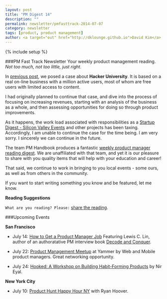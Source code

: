 ```yaml
---
layout: post
title: "PM Digest 14"
description: ""
permalink: newsletter/pmfasttrack-2014-07-07
category: newsletter
tags: [product, product management]
author: <a target="out" href="http://dklounge.github.io">David Kim</a>
---
```

{% include setup %}

###PM Fast Track Newsletter
Your weekly product management reading. _Not too much, not too little, just right_.

In [previous post](../pmfasttrack-2014-06-30), we posed a case about __Hacker University__.  It is based on a real on-line business with a million active users, most of whom are free users with limited access to content.

I had originally planned to continue that case, and dive into the process of focusing on increasing revenues, starting with an analysis of the business as a whole, and then assessing opportunities for doing so through product improvements.

As it happens, the work load associated with responsibilities as a <a target="_" href="https://www.startupdigest.com/">Startup Digest - Silicon Valley Events</a> and other projects has been taxing.  Accordingly, I am unable to continue the case for the time being.  I am very sorry.  I sincerely we can continue in the future.

The team PM Handbook produces a fantastic <a target="_" href="http://thepmhandbook.com/">weekly product manager reading digest</a>.  We are unaffiliated with that team, and yet it is our pleasure to share with you quality items that will help with your education and career!

That said, we continue to work in bringing to you local events - some ours, as well as from others in the community.

If you want to start writing something you know and be featured, let me know.

__Reading Suggestions__

`What are you reading? Please:` <a target="_" href="http://goo.gl/9FFpkg">share the reading</a>.

###Upcoming Events

__San Francisco__

* July 14: <a target="_" href="http://www.eventbrite.com/e/how-to-get-a-product-manager-job-featuring-lewis-c-lin-bestselling-author-of-decode-and-conquer-san-tickets-12064887403">How to Get a Product Manager Job</a> Featuring Lewis C. Lin, author of an authoratative PM interview book <a target="_" href="http://www.amazon.com/gp/product/B00IGIUMQ0/ref=as_li_tl?ie=UTF8&camp=1789&creative=390957&creativeASIN=B00IGIUMQ0&linkCode=as2&tag=pmft-20&linkId=BYCR5YM5LLTAWVS7">Decode and Conquer</a>.

* July 22: <a target="_" href="http://www.meetup.com/SF-Product-Managers/events/188583982/">Product Management Meetup</a> at Yammer by Web and Mobile product managers. Great networking opportunity.

* July 24: <a target="_" href="http://www.eventbrite.com/e/hooked-a-workshop-on-building-habit-forming-products-tickets-11985275281">Hooked: A Workshop on Building Habit-Forming Products</a> by Nir Eyal.

__New York City__

* July 10: <a target="_" href="https://www.facebook.com/events/311093872383964">Product Hunt Happy Hour NY</a> with Ryan Hoover.

